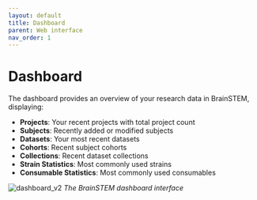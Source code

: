 ```yaml
---
layout: default
title: Dashboard
parent: Web interface
nav_order: 1
---
```


# Dashboard

The dashboard provides an overview of your research data in BrainSTEM, displaying:

- __Projects__: Your recent projects with total project count
- __Subjects__: Recently added or modified subjects
- __Datasets__: Your most recent datasets
- __Cohorts__: Recent subject cohorts
- __Collections__: Recent dataset collections
- __Strain Statistics__: Most commonly used strains
- __Consumable Statistics__: Most commonly used consumables

![dashboard_v2](/assets/images/dashboard_v2.png)
*The BrainSTEM dashboard interface*